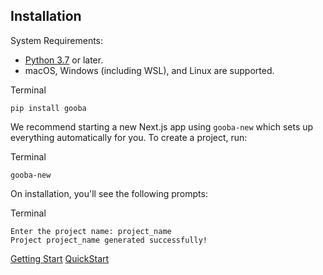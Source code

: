 ## Installation

System Requirements:

-   [Python 3.7](https://www.python.org/)  or later.
-   macOS, Windows (including WSL), and Linux are supported.

Terminal

```
pip install gooba
```

We recommend starting a new Next.js app using  `gooba-new` which sets up everything automatically for you. To create a project, run:

Terminal

```
gooba-new
```

On installation, you'll see the following prompts:

Terminal

   
    Enter the project name: project_name
    Project project_name generated successfully!

[Getting Start](GettingStart.md)
[QuickStart](QuickStart.md)